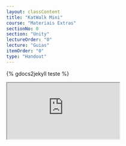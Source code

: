 ```yaml
---
layout: classContent
title: "KatWalk Mini"
course: "Materiais Extras"
sectionNo: 0
section: "Unity"
lectureOrder: "0"
lecture: "Guias"
itemOrder: "0"
type: "Handout"
---
```


{% gdocs2jekyll teste %}

<iframe src="https://docs.google.com/document/d/e/2PACX-1vQwfxzhUOopl_uCahxLjW_JRR3Y0vQNk7ldgxarrYnZvoxMvE5AGmsTe1yCJzEuSQ/pub?embedded=true"></iframe>


